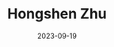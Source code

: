 ---
# Leave the homepage title empty to use the site title
title: Hongshen Zhu
date: 2023-09-19
type: landing


sections:
  - block: about.biography
    id: about
    content:
      title: Biography
      # Choose a user profile to display (a folder name within `content/authors/`)
      username: admin
    design:
      columns: '1'
  - block: markdown
    content:
      title: Research
      text: |-
       ## Publications
       **"Dual Mandates in Chinese Congresses: Information and Cooptation.”** With Melanie Manion and Viola Rothschild. *Issues and Studies*. Vol. 58, No. 1: 1-20. [preprint](uploads/dual_mandates.pdf) [DOI](https://doi.org/10.1142/S1013251121500193)

       ## Under Review
       **"Contentious Origins of Autocratic Social Protection: China's "Demand-driven" Strategy in Redistribution."** *Conditionally Accepted* at *Studies in Comparative International Development*. [link](uploads/social_security.pdf) 

       **"Crisis and Correction: Do Government Rectification Efforts Restore Citizen Trust After Governance Failure?"** With Melanie Manion and Viola  Rothschild. *Revise and Resubmit* at *Political Behavior*. [link](uploads/zhu_manion_rothschild_crisis.pdf) 

       **"Applying Insights from China: A Typology for Subnational Comparative Politics."** With Viola Rothschild. *Revise and Resubmit* at *Chinese Political Science Review*. [link](uploads/zhu_rothschild_typology.pdf)

       **"Community Policing and Political Participation in Contemporary China."** Accepted at APSA Chinese Politics Mini-Conference 2024 With Viola Rothschild. [link](uploads/rothschild_zhu_policing.pdf)

       **"Policy under Conflicting Mandates: Evidence from 1 Billion Cellphones during China's COVID Lockdowns."** Presented at APSA Chinese Politics Mini-Conference 2022 [link](uploads/zhu_jmp.pdf)  
       
       **"Doublespeak: Limits of China's Hard and Soft Propaganda during Political Crises."** With Tony Zirui Yang. [link](uploads/yang_zhu_doublespeak.pdf)

       ## Working Paper
       **"How Adaptive Propaganda Works: Evidence from China."** With Xinzhuo Huang and Haibing Yan. Presented at UCSD/Carter Center Young Scholars  Conference

       **"Bureaucrat Selection under Weak State Capacity: Evidence from the Democratic Republic of Congo."** With Dongil Lee, Eric Mvukiyehe,  Christelle Tchoup, and Guo Xu.
    design:
      columns: '1'
  - block: markdown
    content:
      title: Teaching
      text: |-
       ## Instructor
       **Political Economy of Global China.** University of Virginia. Fall 2023 [syllabus](uploads/syllabus_pe_of_global_china.pdf)

       ## Teaching Assistant
       **Institutions and Self-governance.** Duke University. Fall 2021.

       **Political Risk Analysis.** Duke University. Spring 2020.
       
       **Democracy and Social Choice.** Duke University. Fall 2019, Fall 2020. 
    design:
      columns: '1'
---